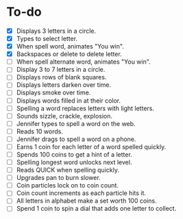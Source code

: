 # To-do

- [x] Displays 3 letters in a circle.
- [x] Types to select letter.
- [x] When spell word, animates "You win".
- [x] Backspaces or delete to delete letter.
- [ ] When spell alternate word, animates "You win".
- [ ] Display 3 to 7 letters in a circle.
- [ ] Displays rows of blank squares.
- [ ] Displays letters darken over time.
- [ ] Displays smoke over time.
- [ ] Displays words filled in at their color.
- [ ] Spelling a word replaces letters with light letters.
- [ ] Sounds sizzle, crackle, explosion.
- [ ] Jennifer types to spell a word on the web.
- [ ] Reads 10 words.
- [ ] Jennifer drags to spell a word on a phone.
- [ ] Earns 1 coin for each letter of a word spelled quickly.
- [ ] Spends 100 coins to get a hint of a letter.
- [ ] Spelling longest word unlocks next level.
- [ ] Reads QUICK when spelling quickly.
- [ ] Upgrades pan to burn slower.
- [ ] Coin particles lock on to coin count.
- [ ] Coin count increments as each particle hits it.
- [ ] All letters in alphabet make a set worth 100 coins.
- [ ] Spend 1 coin to spin a dial that adds one letter to collect.
